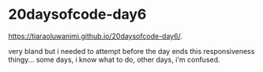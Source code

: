 # 20daysofcode-day6
https://tiaraoluwanimi.github.io/20daysofcode-day6/.


very bland but i needed to attempt before the day ends
this responsiveness thingy... some days, i know what to do, other days, i'm confused.
